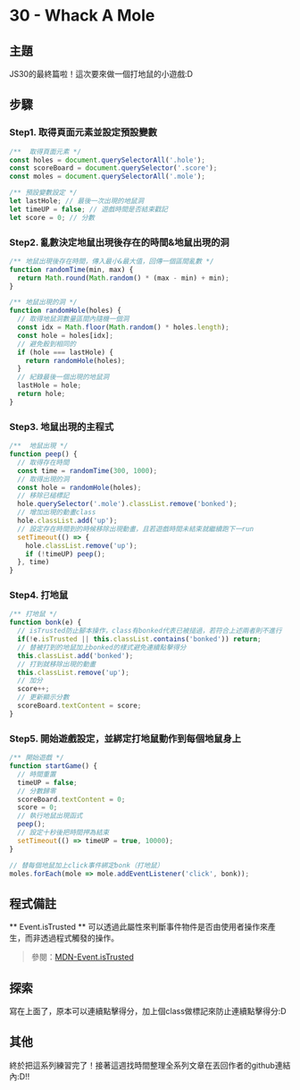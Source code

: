 # 30 - Whack A Mole

## **主題**
JS30的最終篇啦！這次要來做一個打地鼠的小遊戲:D

## **步驟**
### Step1. 取得頁面元素並設定預設變數
```javascript
/**  取得頁面元素 */
const holes = document.querySelectorAll('.hole');
const scoreBoard = document.querySelector('.score');
const moles = document.querySelectorAll('.mole');

/** 預設變數設定 */
let lastHole; // 最後一次出現的地鼠洞
let timeUP = false; // 遊戲時間是否結束戳記
let score = 0; // 分數
```

### Step2. 亂數決定地鼠出現後存在的時間&地鼠出現的洞
```javascript
/** 地鼠出現後存在時間，傳入最小&最大值，回傳一個區間亂數 */
function randomTime(min, max) {
  return Math.round(Math.random() * (max - min) + min);
}

/** 地鼠出現的洞 */
function randomHole(holes) {
  // 取得地鼠洞數量區間內隨機一個洞
  const idx = Math.floor(Math.random() * holes.length);
  const hole = holes[idx];
  // 避免骰到相同的
  if (hole === lastHole) {
    return randomHole(holes);
  }
  // 紀錄最後一個出現的地鼠洞
  lastHole = hole;
  return hole;
}
```

### Step3. 地鼠出現的主程式
```javascript
/**  地鼠出現 */
function peep() {
  // 取得存在時間
  const time = randomTime(300, 1000);
  // 取得出現的洞
  const hole = randomHole(holes);
  // 移除已槌標記
  hole.querySelector('.mole').classList.remove('bonked');
  // 增加出現的動畫class
  hole.classList.add('up');
  // 設定存在時間到的時候移除出現動畫，且若遊戲時間未結束就繼續跑下一run
  setTimeout(() => {
    hole.classList.remove('up');
    if (!timeUP) peep();
  }, time)
}
```

### Step4. 打地鼠
```javascript
/** 打地鼠 */
function bonk(e) {
  // isTrusted防止腳本操作，class有bonked代表已被搥過，若符合上述兩者則不進行
  if(!e.isTrusted || this.classList.contains('bonked')) return;
  // 替被打到的地鼠加上bonked的樣式避免連續點擊得分
  this.classList.add('bonked'); 
  // 打到就移除出現的動畫
  this.classList.remove('up');
  // 加分
  score++;
  // 更新顯示分數
  scoreBoard.textContent = score;
}
```

### Step5. 開始遊戲設定，並綁定打地鼠動作到每個地鼠身上
```javascript
/** 開始遊戲 */
function startGame() {
  // 時間重置
  timeUP = false;
  // 分數歸零
  scoreBoard.textContent = 0;
  score = 0;
  // 執行地鼠出現函式
  peep();
  // 設定十秒後把時間押為結束
  setTimeout(() => timeUP = true, 10000);
}

// 替每個地鼠加上click事件綁定bonk（打地鼠）
moles.forEach(mole => mole.addEventListener('click', bonk));
```

## 程式備註
** Event.isTrusted **
可以透過此屬性來判斷事件物件是否由使用者操作來產生，而非透過程式觸發的操作。
>參閱：[MDN-Event.isTrusted](https://developer.mozilla.org/en-US/docs/Web/API/Event/isTrusted)

## 探索
寫在上面了，原本可以連續點擊得分，加上個class做標記來防止連續點擊得分:D

## 其他
終於把這系列練習完了！接著這週找時間整理全系列文章在丟回作者的github連結內:D!!
